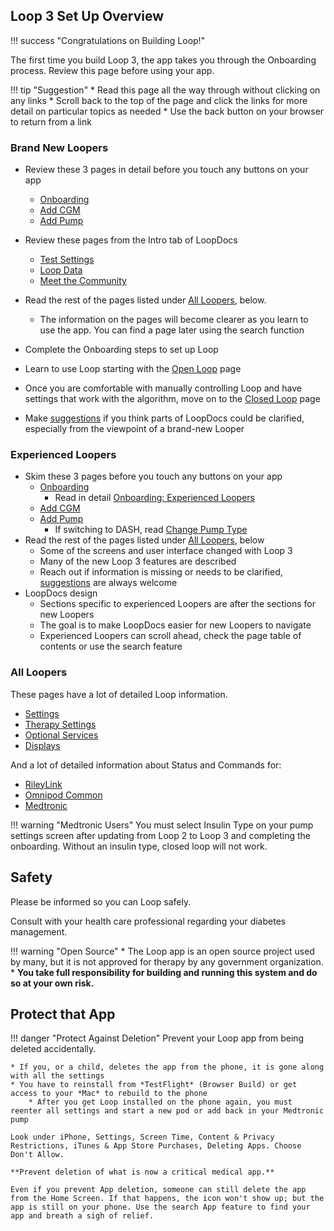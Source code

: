 ## Loop 3 Set Up Overview

!!! success "Congratulations on Building Loop!"

The first time you build Loop 3, the app takes you through the Onboarding process. Review this page before using your app.

!!! tip "Suggestion"
    * Read this page all the way through without clicking on any links
    * Scroll back to the top of the page and click the links for more detail on particular topics as needed
        * Use the back button on your browser to return from a link

### Brand New Loopers

* Review these 3 pages in detail before you touch any buttons on your app
    * [Onboarding](onboarding.md)
    * [Add CGM](add-cgm.md)
    * [Add Pump](add-pump.md)
* Review these pages from the Intro tab of LoopDocs
    * [Test Settings](../build/test-settings.md)
    * [Loop Data](../build/loop-data.md)
    * [Meet the Community](../build/community.md)

* Read the rest of the pages listed under [All Loopers](#all-loopers), below. 

    * The information on the pages will become clearer as you learn to use the app.  You can find a page later using the search function
* Complete the Onboarding steps to set up Loop
* Learn to use Loop starting with the [Open Loop](../operation/loop/open-loop.md) page
* Once you are comfortable with manually controlling Loop and have settings that work with the algorithm, move on to the [Closed Loop](../operation/loop/close-loop.md) page
* Make [suggestions](../intro/loopdocs-how-to.md#how-to-improve-loopdocs) if you think parts of LoopDocs could be clarified, especially from the viewpoint of a brand-new Looper

### Experienced Loopers

* Skim these 3 pages before you touch any buttons on your app
    * [Onboarding](onboarding.md)
        * Read in detail [Onboarding: Experienced Loopers](onboarding.md#experienced-loopers)
    * [Add CGM](add-cgm.md)
    * [Add Pump](add-pump.md)
        * If switching to DASH, read [Change Pump Type](add-pump.md#change-pump-type)
* Read the rest of the pages listed under [All Loopers](#all-loopers), below
    - Some of the screens and user interface changed with Loop 3
    - Many of the new Loop 3 features are described
    - Reach out if information is missing or needs to be clarified, [suggestions](../intro/loopdocs-how-to.md#how-to-improve-loopdocs) are always welcome
* LoopDocs design
    * Sections specific to experienced Loopers are after the sections for new Loopers
    * The goal is to make LoopDocs easier for new Loopers to navigate
    * Experienced Loopers can scroll ahead, check the page table of contents or use the search feature

### All Loopers

These pages have a lot of detailed Loop information.

* [Settings](settings.md)
* [Therapy Settings](therapy-settings.md)
* [Optional Services](services.md)
* [Displays](displays-v3.md)

And a lot of detailed information about Status and Commands for:

* [RileyLink](../loop-3/rileylink.md)
* [Omnipod Common](omnipod.md)
* [Medtronic](medtronic.md)

!!! warning "Medtronic Users"
    You must select Insulin Type on your pump settings screen after updating from Loop 2 to Loop 3 and completing the onboarding. Without an insulin type, closed loop will not work.

## Safety

Please be informed so you can Loop safely.

Consult with your health care professional regarding your diabetes management.

!!! warning "Open Source"
    * The Loop app is an open source project used by many, but it is not approved for therapy by any government organization.
    * **You take full responsibility for building and running this system and do so at your own risk.**

## Protect that App

!!! danger "Protect Against Deletion"
    Prevent your Loop app from being deleted accidentally.

    * If you, or a child, deletes the app from the phone, it is gone along with all the settings
    * You have to reinstall from *TestFlight* (Browser Build) or get access to your *Mac* to rebuild to the phone
        * After you get Loop installed on the phone again, you must reenter all settings and start a new pod or add back in your Medtronic pump

    Look under iPhone, Settings, Screen Time, Content & Privacy Restrictions, iTunes & App Store Purchases, Deleting Apps. Choose Don't Allow.

    **Prevent deletion of what is now a critical medical app.**

    Even if you prevent App deletion, someone can still delete the app from the Home Screen. If that happens, the icon won't show up; but the app is still on your phone. Use the search App feature to find your app and breath a sigh of relief.
